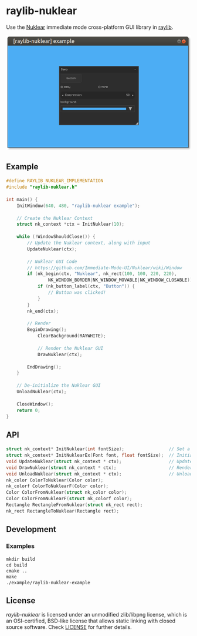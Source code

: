 # raylib-nuklear

Use the [Nuklear](https://github.com/Immediate-Mode-UI/Nuklear) immediate mode cross-platform GUI library in [raylib](https://www.raylib.com/).

[![raylib-nuklear-example Screenshot](examples/raylib-nuklear-example.png)](examples)

## Example

``` c
#define RAYLIB_NUKLEAR_IMPLEMENTATION
#include "raylib-nuklear.h"

int main() {
    InitWindow(640, 480, "raylib-nuklear example");

    // Create the Nuklear Context
    struct nk_context *ctx = InitNuklear(10);

    while (!WindowShouldClose()) {
        // Update the Nuklear context, along with input
        UpdateNuklear(ctx);

        // Nuklear GUI Code
        // https://github.com/Immediate-Mode-UI/Nuklear/wiki/Window
        if (nk_begin(ctx, "Nuklear", nk_rect(100, 100, 220, 220),
                NK_WINDOW_BORDER|NK_WINDOW_MOVABLE|NK_WINDOW_CLOSABLE)) {
            if (nk_button_label(ctx, "Button")) {
                // Button was clicked!
            }
        }
        nk_end(ctx);

        // Render
        BeginDrawing();
            ClearBackground(RAYWHITE);

            // Render the Nuklear GUI
            DrawNuklear(ctx);

        EndDrawing();
    }

    // De-initialize the Nuklear GUI
    UnloadNuklear(ctx);

    CloseWindow();
    return 0;
}
```

## API

``` c
struct nk_context* InitNuklear(int fontSize);                 // Set a fontSize of 0 for the default of 10
struct nk_context* InitNuklearEx(Font font, float fontSize);  // Initialize the Nuklear context with a custom font
void UpdateNuklear(struct nk_context * ctx);                  // Update the input state and internal components
void DrawNuklear(struct nk_context * ctx);                    // Render the Nuklear GUI on the screen
void UnloadNuklear(struct nk_context * ctx);                  // Unload the GUI
nk_color ColorToNuklear(Color color);
nk_colorf ColorToNuklearF(Color color);
Color ColorFromNuklear(struct nk_color color);
Color ColorFromNuklearF(struct nk_colorf color);
Rectangle RectangleFromNuklear(struct nk_rect rect);
nk_rect RectangleToNuklear(Rectangle rect);
```

## Development

### Examples
```
mkdir build
cd build
cmake ..
make
./example/raylib-nuklear-example
```

## License

*raylib-nuklear* is licensed under an unmodified zlib/libpng license, which is an OSI-certified, BSD-like license that allows static linking with closed source software. Check [LICENSE](LICENSE) for further details.

